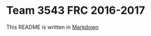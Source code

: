 # Team 3543 FRC 2016-2017

This README is written in [Markdown](https://daringfireball.net/projects/markdown/syntax)

